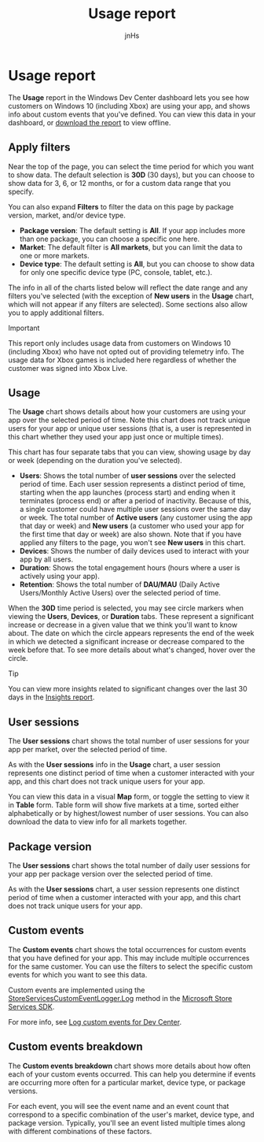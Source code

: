 ﻿---
author: jnHs
Description: The Usage report in the Windows Dev Center dashboard lets you see how customers are using your app.
title: Usage report
ms.assetid: 5F0E7F94-D121-4AD3-A6E5-9C0DEC437BD3
ms.author: wdg-dev-content
ms.date: 06/01/2018
ms.topic: article
ms.prod: windows
ms.technology: uwp
keywords: windows 10, uwp, usage, custom event, report, telemetry, user sessions
ms.localizationpriority: medium
---

# Usage report


The **Usage** report in the Windows Dev Center dashboard lets you see how customers on Windows 10 (including Xbox) are using your app, and shows info about custom events that you've defined. You can view this data in your dashboard, or [download the report](download-analytic-reports.md) to view offline.


## Apply filters

Near the top of the page, you can select the time period for which you want to show data. The default selection is **30D** (30 days), but you can choose to show data for 3, 6, or 12 months, or for a custom data range that you specify.

You can also expand **Filters** to filter the data on this page by package version, market, and/or device type.

-   **Package version**: The default setting is **All**. If your app includes more than one package, you can choose a specific one here.
-   **Market**: The default filter is **All markets**, but you can limit the data to one or more markets.
-   **Device type**: The default setting is **All**, but you can choose to show data for only one specific device type (PC, console, tablet, etc.).

The info in all of the charts listed below will reflect the date range and any filters you've selected (with the exception of **New users** in the **Usage** chart, which will not appear if any filters are selected). Some sections also allow you to apply additional filters.

> [!IMPORTANT]
> This report only includes usage data from customers on Windows 10 (including Xbox) who have not opted out of providing telemetry info. The usage data for Xbox games is included here regardless of whether the customer was signed into Xbox Live. 


## Usage

The **Usage** chart shows details about how your customers are using your app over the selected period of time. Note this chart does not track unique users for your app or unique user sessions (that is, a user is represented in this chart whether they used your app just once or multiple times).

This chart has four separate tabs that you can view, showing usage by day or week (depending on the duration you've selected).

- **Users**: Shows the total number of **user sessions** over the selected period of time. Each user session represents a distinct period of time, starting when the app launches (process start) and ending when it terminates (process end) or after a period of inactivity. Because of this, a single customer could have multiple user sessions over the same day or week. The total number of **Active users** (any customer using the app that day or week) and **New users** (a customer who used your app for the first time that day or week) are also shown. Note that if you have applied any filters to the page, you won't see **New users** in this chart.
- **Devices**: Shows the number of daily devices used to interact with your app by all users.
- **Duration**: Shows the total engagement hours (hours where a user is actively using your app).
- **Retention**: Shows the total number of **DAU/MAU** (Daily Active Users/Monthly Active Users) over the selected period of time.

When the **30D** time period is selected, you may see circle markers when viewing the **Users**, **Devices**, or **Duration** tabs. These represent a significant increase or decrease in a given value that we think you'll want to know about. The date on which the circle appears represents the end of the week in which we detected a significant increase or decrease compared to the week before that. To see more details about what's changed, hover over the circle.  

> [!TIP]
> You can view more insights related to significant changes over the last 30 days in the [Insights report](insights-report.md).


## User sessions

The **User sessions** chart shows the total number of user sessions for your app per market, over the selected period of time.

As with the **User sessions** info in the **Usage** chart, a user session represents one distinct period of time when a customer interacted with your app, and this chart does not track unique users for your app.

You can view this data in a visual **Map** form, or toggle the setting to view it in **Table** form. Table form will show five markets at a time, sorted either alphabetically or by highest/lowest number of user sessions. You can also download the data to view info for all markets together.


## Package version

The **User sessions** chart shows the total number of daily user sessions for your app per package version over the selected period of time.

As with the **User sessions** chart, a user session represents one distinct period of time when a customer interacted with your app, and this chart does not track unique users for your app.


## Custom events

The **Custom events** chart shows the total occurrences for custom events that you have defined for your app. This may include multiple occurrences for the same customer. You can use the filters to select the specific custom events for which you want to see this data.

Custom events are implemented using the [StoreServicesCustomEventLogger.Log](https://docs.microsoft.com/en-us/uwp/api/microsoft.services.store.engagement.storeservicescustomeventlogger.log) method in the [Microsoft Store Services SDK](../monetize/microsoft-store-services-sdk.md).

For more info, see [Log custom events for Dev Center](../monetize/log-custom-events-for-dev-center.md).


## Custom events breakdown

The **Custom events breakdown** chart shows more details about how often each of your custom events occurred. This can help you determine if events are occurring more often for a particular market, device type, or package versions.

For each event, you will see the event name and an event count that correspond to a specific combination of the user's market, device type, and package version. Typically, you'll see an event listed multiple times along with different combinations of these factors. 




 
